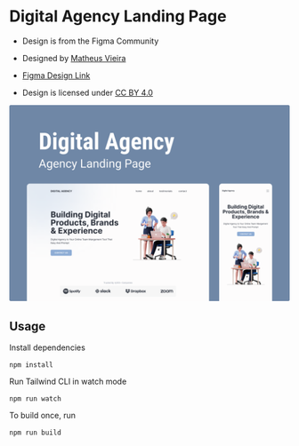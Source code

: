 # Digital Agency Landing Page

- Design is from the Figma Community

- Designed by [Matheus Vieira](https://www.figma.com/@matheusdias20)

- [Figma Design Link](https://www.figma.com/community/file/1117815114206690225)

- Design is licensed under [CC BY 4.0](https://creativecommons.org/licenses/by/4.0/)

![](https://github.com/Rashmi-Wijesekara/digital-agency-landing-page/blob/main/images/Capa.png)



## Usage

Install dependencies

```
npm install
```

Run Tailwind CLI in watch mode

```
npm run watch
```

To build once, run

```
npm run build
```

